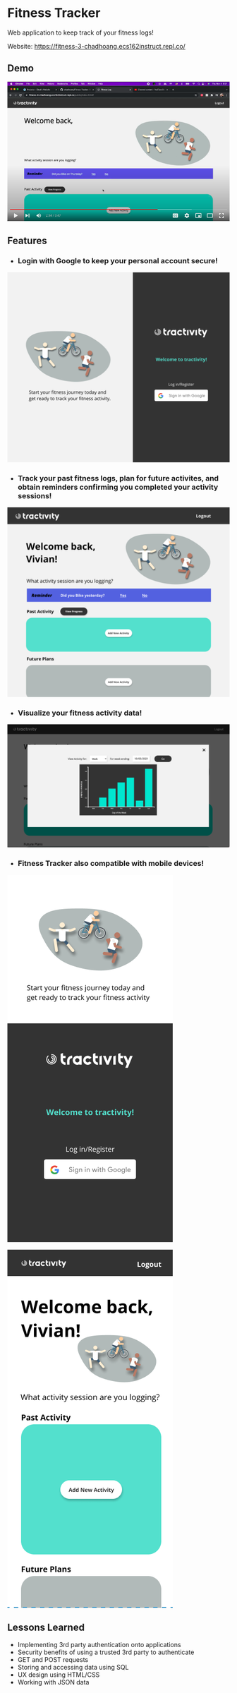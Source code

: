 # Fitness Tracker
Web application to keep track of your fitness logs!

Website: https://fitness-3-chadhoang.ecs162instruct.repl.co/

## Demo
[![Fitness Tracker Demo Thumbnail](Images/fitnessTrackerDemo.png)](https://youtu.be/RJFdfqI_JAE)

## Features
- ### Login with Google to keep your personal account secure!

![Login](Images/tractivity-login.png)

- ### Track your past fitness logs, plan for future activites, and obtain reminders confirming you completed your activity sessions!

![Home](Images/tractivity-home.png)

- ### Visualize your fitness activity data!

![Barchart](Images/barchart.png)

- ### Fitness Tracker also compatible with mobile devices!

![Mobile Login](Images/tractivity-mobile-login.png) 

![Mobile Home](Images/tractivity-mobile.png)

## Lessons Learned
- Implementing 3rd party authentication onto applications
- Security benefits of using a trusted 3rd party to authenticate
- GET and POST requests
- Storing and accessing data using SQL
- UX design using HTML/CSS
- Working with JSON data 
